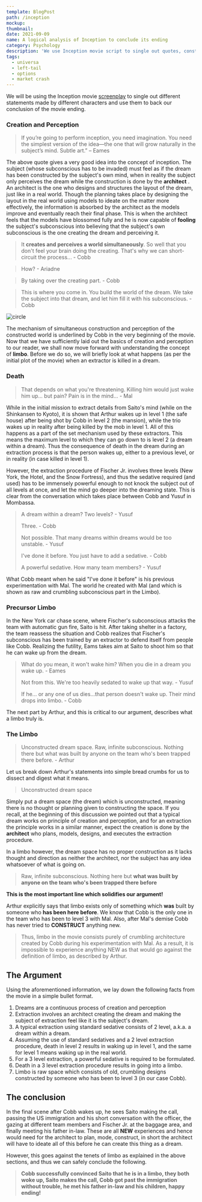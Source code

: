 ```yaml
---
template: BlogPost
path: /inception
mockup: 
thumbnail:
date: 2021-09-09
name: A logical analysis of Inception to conclude its ending
category: Psychology
description: 'We use Inception movie script to single out quotes, construct premise on their basis, and make a strong argument.'
tags:
  - universa 
  - left-tail
  - options
  - market crash
---
```


We will be using the Inception movie [screenplay](https://www.nolanfans.com/library/pdf/inception-screenplay.pdf) to single out different statements made by different characters and use them to back our conclusion of the movie ending.

### Creation and Perception

> If you’re going to perform inception, you need imagination. You need the simplest version of the idea―the one that will grow naturally in the subject’s mind. Subtle art.” – Eames 

The above quote gives a very good idea into the concept of inception. The subject (whose subconscious has to be invaded) must feel as if the dream has been constructed by the subject's own mind, when in reality the subject only perceives the dream while the construction is done by the **architect** . An architect is the one who designs and structures the layout of the dream, just like in a real world. Though the planning takes place by designing the layout in the real world using models to ideate on the matter more effectively, the information is absorbed by the architect as the models improve and eventually reach their final phase. This is when the architect feels that the models have blossomed fully and he is now capable of **fooling** the subject's subconscious into believing that the subject's own subconscious is the one creating the dream and perceiving it.

> It **creates and perceives a world simultaneously**. So well that you don't feel your brain doing the creating. That's why we can short- circuit the process... - Cobb

> How? - Ariadne

> By taking over the creating part. - Cobb

> This is where you come in. You build the world of the dream. We take the subject into that dream, and let him fill it with his subconscious. - Cobb

![circle](/assets/inception/circle.png)

The mechanism of simultaneous construction and perception of the constructed world is underlined by Cobb in the very beginning of the movie. Now that we have sufficiently laid out the basics of creation and perception to our reader, we shall now move forward with understanding the concept of **limbo**. Before we do so, we will briefly look at what happens (as per the initial plot of the movie) when an extractor is killed in a dream.



### Death

> That depends on what you're threatening. Killing him would just wake him up... but pain? Pain is in the mind... - Mal

While in the initial mission to extract details from Saito's mind (while on the Shinkansen to Kyoto), it is shown that Arthur wakes up in level 1 (the safe house) after being shot by Cobb in level 2 (the mansion), while the trio wakes up in reality after being killed by the mob in level 1. All of this happens as a part of the set mechanism used by these extractors. This means the maximum level to which they can go down to is level 2 (a dream within a dream). Thus the consequence of death in the dream during an extraction process is that the person wakes up, either to a previous level, or in reality (in case killed in level 1). 

However, the extraction procedure of Fischer Jr. involves three levels (New York, the Hotel, and the Snow Fortress), and thus the sedative required (and used) has to be immensely powerful enough to not knock the subject out of all levels at once, and let the mind go deeper into the dreaming state. This is clear from the conversation which takes place between Cobb and Yusuf in Mombassa.

> A dream within a dream? Two levels? - Yusuf
>
> Three. - Cobb
>
> Not possible. That many dreams within dreams would be too unstable. - Yusuf
>
> I've done it before. You just have to add a sedative. - Cobb
>
> A powerful sedative. How many team members? - Yusuf

What Cobb meant when he said "I've done it before" is his previous experimentation with Mal. The world he created with Mal (and which is shown as raw and crumbling subconscious part in the Limbo).

### Precursor Limbo

In the New York car chase scene, where Fischer's subconscious attacks the team with automatic gun fire, Saito is hit. After taking shelter in a factory, the team reassess the situation and Cobb realizes that Fischer's subconscious has been trained by an extractor to defend itself from people like Cobb. Realizing the futility, Eams takes aim at Saito to shoot him so that he can wake up from the dream.

> What do you mean, it won't wake him? When you die in a dream you wake up. - Eames
>
> Not from this. We're too heavily sedated to wake up that way. - Yusuf
>
> If he... or any one of us dies...that person doesn't wake up. Their mind drops into limbo. - Cobb

The next part by Arthur, and this is critical to our argument, describes what a limbo truly is.

### The Limbo

> Unconstructed dream space. Raw, infinite subconscious. Nothing there but what was built by anyone on the team who's been trapped there before. - Arthur

Let us break down Arthur's statements into simple bread crumbs for us to dissect and digest what it means. 

> Unconstructed dream space 

Simply put a dream space (the dream) which is unconstructed, meaning there is no thought or planning given to constructing the space. If you recall, at the beginning of this discussion we pointed out that a typical dream works on principle of creation and perception, and for an extraction the principle works in a similar manner, expect the creation is done by the **architect** who plans, models, designs, and executes the extraction procedure.

In a limbo however, the dream space has no proper construction as it lacks thought and direction as neither the architect, nor the subject has any idea whatsoever of what is going on.

> Raw, infinite subconscious. Nothing here but **what was built by anyone on the team who's been trapped there before**

**This is the most important line which solidifies our argument!**

Arthur explicitly says that limbo exists only of something which **was** built by someone who **has been here before**. We know that Cobb is the only one in the team who has been to level 3 with Mal. Also, after Mal's demise Cobb has never tried to **CONSTRUCT** anything new. 

> Thus, limbo in the movie consists purely of crumbling architecture created by Cobb during his experimentation with Mal. As a result, it is impossible to experience anything NEW as that would go against the definition of limbo, as described by Arthur.

## The Argument

Using the aforementioned information, we lay down the following facts from the movie in a simple bullet format.

1. Dreams are a continuous process of creation and perception
2. Extraction involves an architect creating the dream and making the subject of extraction feel like it is the subject's dream.
3. A typical extraction using standard sedative consists of 2 level, a.k.a. a dream within a dream.
4. Assuming the use of standard sedatives and a 2 level extraction procedure, death in level 2 results in waking up in level 1, and the same for level 1 means waking up in the real world.
5. For a 3 level extraction, a powerful sedative is required to be formulated. 
6. Death in a 3 level extraction procedure results in going into a limbo.
7. Limbo is raw space which consists of old, crumbling designs constructed by someone who has been to level 3 (in our case Cobb).



## The conclusion

In the final scene after Cobb wakes up, he sees Saito making the call, passing the US immigration and his short conversation with the officer, the gazing at different team members and Fischer Jr. at the baggage area, and finally meeting his father in-law. These are all **NEW** experiences and hence would need for the architect to plan, mode, construct, in short the architect will have to ideate all of this before he can create this thing as a dream. 

However, this goes against the tenets of limbo as explained in the above sections, and thus we can safely conclude the following.

> **Cobb successfully convinced Saito that he is in a limbo, they both woke up, Saito makes the call, Cobb got past the immigration without trouble, he met his father in-law and his children, happy ending!**
